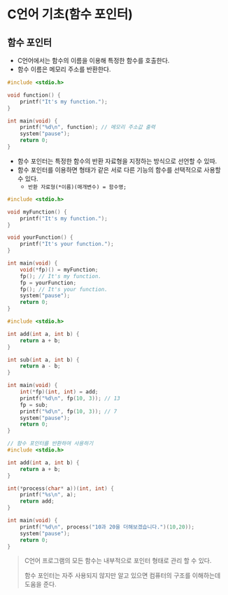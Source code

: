 # C언어 기초(함수 포인터)



## 함수 포인터

* C언어에서는 함수의 이름을 이용해 특정한 함수를 호출한다.
* 함수 이름은 메모리 주소를 반환한다.

```c
#include <stdio.h>

void function() {
    printf("It's my function.");
}

int main(void) {
    printf("%d\n", function); // 메모리 주소값 출력
    system("pause");
    return 0;
}
```



* 함수 포인터는 특정한 함수의 반환 자료형을 지정하는 방식으로 선언할 수 있따.
* 함수 포인터를 이용하면 형태가 같은 서로 다른 기능의 함수를 선택적으로 사용할 수 있다.
  * `반환 자료형(*이름)(매개변수) = 함수명;`

```c
#include <stdio.h>

void myFunction() {
    printf("It's my function.");
}

void yourFunction() {
    printf("It's your function.");
}

int main(void) {
    void(*fp)() = myFunction;
    fp(); // It's my function.
    fp = yourFunction;
    fp(); // It's your function.   
    system("pause");          
    return 0;
}
```

```c
#include <stdio.h>

int add(int a, int b) {
    return a + b;
}

int sub(int a, int b) {
    return a - b;
}

int main(void) {
    int(*fp)(int, int) = add;
    printf("%d\n", fp(10, 3)); // 13
    fp = sub;
    printf("%d\n", fp(10, 3)); // 7
    system("pause");          
    return 0;
}
```

```c
// 함수 포인터를 반환하여 사용하기
#include <stdio.h>

int add(int a, int b) {
    return a + b;
}

int(*process(char* a))(int, int) {
    printf("%s\n", a);
    return add;
}

int main(void) {
    printf("%d\n", process("10과 20을 더해보겠습니다.")(10,20)); 
    system("pause");          
    return 0;
}
```

> C언어 프로그램의 모든 함수는 내부적으로 포인터 형태로 관리 할 수 있다.
>
> 함수 포인터는 자주 사용되지 않지만 알고 있으면 컴퓨터의 구조를 이해하는데 도움을 준다.